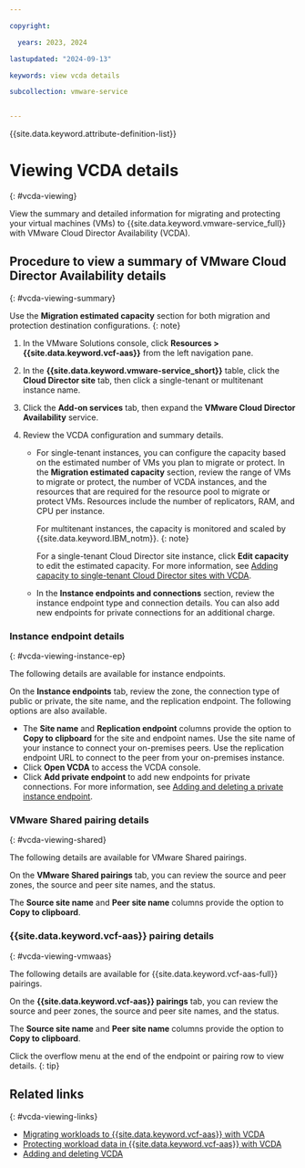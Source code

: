 ```yaml
---

copyright:

  years: 2023, 2024

lastupdated: "2024-09-13"

keywords: view vcda details

subcollection: vmware-service


---
```


{{site.data.keyword.attribute-definition-list}}

# Viewing VCDA details
{: #vcda-viewing}

View the summary and detailed information for migrating and protecting your virtual machines (VMs) to {{site.data.keyword.vmware-service_full}} with VMware Cloud Director Availability (VCDA).

## Procedure to view a summary of VMware Cloud Director Availability details
{: #vcda-viewing-summary}

Use the **Migration estimated capacity** section for both migration and protection destination configurations.
{: note}

1. In the VMware Solutions console, click **Resources > {{site.data.keyword.vcf-aas}}** from the left navigation pane.
2. In the **{{site.data.keyword.vmware-service_short}}** table, click the **Cloud Director site** tab, then click a single-tenant or multitenant instance name.
3. Click the **Add-on services** tab, then expand the **VMware Cloud Director Availability** service.
4. Review the VCDA configuration and summary details.

   * For single-tenant instances, you can configure the capacity based on the estimated number of VMs you plan to migrate or protect. In the **Migration estimated capacity** section, review the range of VMs to migrate or protect, the number of VCDA instances, and the resources that are required for the resource pool to migrate or protect VMs. Resources include the number of replicators, RAM, and CPU per instance.

     For multitenant instances, the capacity is monitored and scaled by {{site.data.keyword.IBM_notm}}.
     {: note}

      For a single-tenant Cloud Director site instance, click **Edit capacity** to edit the estimated capacity. For more information, see [Adding capacity to single-tenant Cloud Director sites with VCDA](/docs/vmware-service?topic=vmware-service-vcda-capacity-adding).

   * In the **Instance endpoints and connections** section, review the instance endpoint type and connection details. You can also add new endpoints for private connections for an additional charge.

### Instance endpoint details
{: #vcda-viewing-instance-ep}

The following details are available for instance endpoints.

On the **Instance endpoints** tab, review the zone, the connection type of public or private, the site name, and the replication endpoint. The following options are also available.

* The **Site name** and **Replication endpoint** columns provide the option to **Copy to clipboard** for the site and endpoint names. Use the site name of your instance to connect your on-premises peers. Use the replication endpoint URL to connect to the peer from your on-premises instance.
* Click **Open VCDA** to access the VCDA console.
* Click **Add private endpoint** to add new endpoints for private connections. For more information, see [Adding and deleting a private instance endpoint](/docs/vmware-service?topic=vmware-service-vcda-adding-deleting-private-ep).

### VMware Shared pairing details
{: #vcda-viewing-shared}

The following details are available for VMware Shared pairings.

On the **VMware Shared pairings** tab, you can review the source and peer zones, the source and peer site names, and the status.

The **Source site name** and **Peer site name** columns provide the option to **Copy to clipboard**.

### {{site.data.keyword.vcf-aas}} pairing details
{: #vcda-viewing-vmwaas}

The following details are available for {{site.data.keyword.vcf-aas-full}} pairings.

On the **{{site.data.keyword.vcf-aas}} pairings** tab, you can review the source and peer zones, the source and peer site names, and the status.

The **Source site name** and **Peer site name** columns provide the option to **Copy to clipboard**.

Click the overflow menu at the end of the endpoint or pairing row to view details.
{: tip}

## Related links
{: #vcda-viewing-links}

* [Migrating workloads to {{site.data.keyword.vcf-aas}} with VCDA](/docs/vmware-service?topic=vmware-service-tenant-vcda)
* [Protecting workload data in {{site.data.keyword.vcf-aas}} with VCDA](/docs/vmware-service?topic=vmware-service-tenant-vcda)
* [Adding and deleting VCDA](/docs/vmware-service?topic=vmware-service-vcda-adding-deleting)
